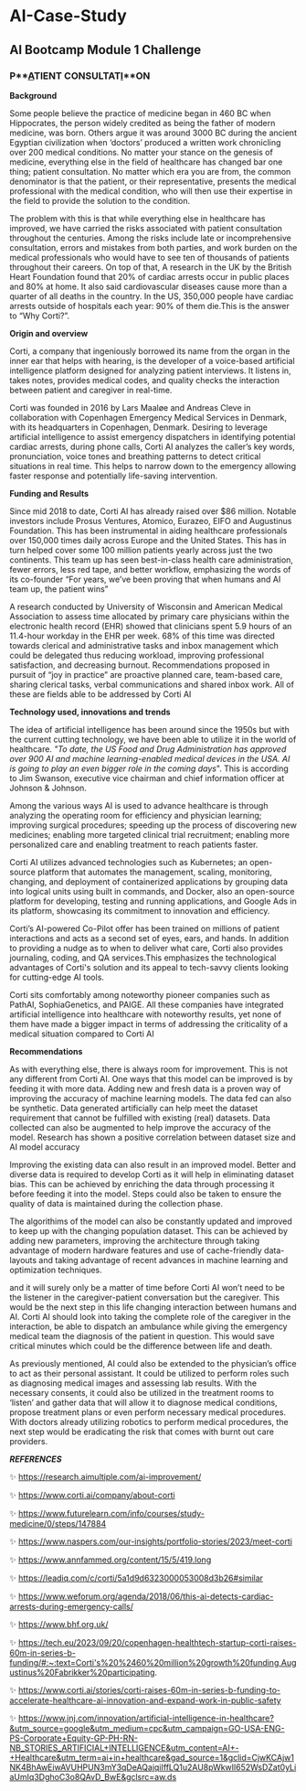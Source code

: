 # AI-Case-Study

## AI Bootcamp Module 1 Challenge

### P**<u>A</u>**TIENT CONSULTAT**<u>I</u>**ON



**Background**

Some people believe the practice of medicine began in 460 BC when Hippocrates, the person widely credited as being the father of modern medicine, was born. Others argue it was around 3000 BC during the ancient Egyptian civilization when ‘doctors’ produced a written work chronicling over 200 medical conditions. No matter your stance on the genesis of medicine, everything else in the field of healthcare  has changed bar one thing; patient consultation. No matter which era you are from, the common denominator is that the patient, or their representative, presents the medical professional with the medical condition, who will then use their expertise in the field to provide the solution to the condition.

The problem with this is that while everything else in healthcare has improved, we have carried the risks associated with patient consultation throughout the centuries. Among the risks include late or incomprehensive consultation, errors and mistakes from both parties, and work burden on the medical professionals who would have to see ten of thousands of patients throughout their careers. On top of that, A research in the UK by the British Heart Foundation found that 20% of cardiac arrests occur in public places and 80% at home. It also said cardiovascular diseases cause more than a quarter of all deaths in the country. In the US, 350,000 people have cardiac arrests outside of hospitals each year: 90% of them die.This is the answer to “Why Corti?”.



**Origin and overview**

Corti, a company that ingeniously borrowed its name from the organ in the inner ear that helps with hearing, is the developer of a voice-based artificial intelligence platform designed for analyzing patient interviews. It listens in, takes notes, provides medical codes, and quality checks the interaction between patient and caregiver in real-time. 

Corti was founded in 2016 by Lars Maaløe and Andreas Cleve in collaboration with Copenhagen Emergency Medical Services in Denmark, with its headquarters in Copenhagen, Denmark. Desiring to leverage artificial intelligence to assist emergency dispatchers in identifying potential cardiac arrests, during phone calls, Corti AI analyzes the caller’s key words, pronunciation, voice tones and breathing patterns to detect critical situations in real time. This helps to narrow down to the emergency allowing faster response and potentially life-saving intervention.



**Funding and Results**

Since mid 2018 to date, Corti AI has already raised over $86 million. Notable investors include Prosus Ventures, Atomico, Eurazeo, EIFO and Augustinus Foundation. This has been instrumental in aiding healthcare professionals over 150,000 times daily across Europe and the United States. This has in turn helped cover some 100 million patients yearly across just the two continents. This team up has seen best-in-class health care administration, fewer errors, less red tape, and better workflow, emphasizing the words of its co-founder “For years, we’ve been proving that when humans and AI team up, the patient wins”

A research conducted by University of Wisconsin and American Medical Association to assess time allocated by primary care physicians within the electronic health record (EHR) showed that clinicians spent 5.9 hours of an 11.4-hour workday in the EHR per week. 68% of this time was directed towards clerical and administrative tasks and inbox management which could be delegated thus reducing workload, improving professional satisfaction, and decreasing burnout. Recommendations proposed in pursuit of “joy in practice” are proactive planned care, team-based care, sharing clerical tasks, verbal communications and shared inbox work. All of these are fields able to be addressed by Corti AI



**Technology used, innovations and trends**

The idea of artificial intelligence has been around since the 1950s but with the current cutting technology, we have been able to utilize it in the world of healthcare. *"To date, the US Food and Drug Administration has approved over 900 AI and machine learning-enabled medical devices in the USA. AI is going to play an even bigger role in the coming days*". This is according to Jim Swanson, executive vice chairman and chief information officer at Johnson & Johnson.

Among the various ways AI is used to advance healthcare is through analyzing the operating room for efficiency and physician learning; improving surgical procedures; speeding up the process of discovering new medicines; enabling more targeted clinical trial recruitment; enabling more personalized care and enabling treatment to reach patients faster.

Corti AI utilizes advanced technologies such as Kubernetes; an open-source platform that automates the management, scaling, monitoring, changing, and deployment of containerized applications by grouping data into logical units using built in commands, and Docker, also an open-source platform for developing, testing and running applications, and Google Ads in its platform, showcasing its commitment to innovation and efficiency.

Corti’s AI-powered Co-Pilot offer has been trained on millions of patient interactions and acts as a second set of eyes, ears, and hands. In addition to providing a nudge as to when to deliver what care, Corti also provides journaling, coding, and QA services.This emphasizes the technological advantages of Corti's solution and its appeal to tech-savvy clients looking for cutting-edge AI tools. 

Corti sits comfortably among noteworthy pioneer companies such as PathAI, SophiaGenetics, and PAIGE. All these companies have integrated artificial intelligence into healthcare with noteworthy results, yet none of them have made a bigger impact in terms of addressing the criticality of a medical situation compared to Corti AI
 


**Recommendations**

As with everything else, there is always room for improvement. This is not any different from Corti AI. One ways that this model can be improved is by feeding it with more data. Adding new and fresh data is a proven way of improving the accuracy of machine learning models. The data fed can also be synthetic. Data generated artificially can help meet the dataset requirement that cannot be fulfilled with existing (real) datasets. Data collected can also be augmented to help improve the accuracy of the model. Research has shown a positive correlation between dataset size and AI model accuracy 

Improving the existing data can also result in an improved model. Better and diverse data is required to develop Corti as it will help in eliminating dataset bias. This can be achieved by enriching the data through processing it before feeding it into the model. Steps could also be taken to ensure the quality of data is maintained during the collection phase. 

The algorithims of the model can also be constantly updated and improved to keep up with the changing population dataset. This can be achieved by adding new parameters, improving the architecture through taking advantage of modern hardware features and use of cache-friendly data-layouts and taking advantage of recent advances in machine learning and optimization techniques.

 and it will surely only be a matter of time before Corti AI won’t need to be the listener in the caregiver-patient conversation but the caregiver. This would be the next step in this life changing interaction between humans and AI. Corti AI should look into taking the complete role of the caregiver in the interaction, be able to dispatch an ambulance while giving the emergency medical team the diagnosis of the patient in question. This would save critical minutes which could be the difference between life and death.

As previously mentioned, AI could also be extended to the physician’s office to act as their personal assistant. It could be utilized to perform roles such as diagnosing medical images and assessing lab results. With the necessary consents, it could also be utilized in the treatment rooms to ‘listen’ and gather data that will allow it to diagnose medical conditions, propose treatment plans or even perform necessary medical procedures. With doctors already utilizing robotics to perform medical procedures, the next step would be eradicating the risk that comes with burnt out care providers.


















**_REFERENCES_**




✨ https://research.aimultiple.com/ai-improvement/

✨ https://www.corti.ai/company/about-corti

✨ https://www.futurelearn.com/info/courses/study-medicine/0/steps/147884

✨ https://www.naspers.com/our-insights/portfolio-stories/2023/meet-corti

✨ https://www.annfammed.org/content/15/5/419.long

✨ https://leadiq.com/c/corti/5a1d9d6323000053008d3b26#similar

✨ https://www.weforum.org/agenda/2018/06/this-ai-detects-cardiac-arrests-during-emergency-calls/

✨ https://www.bhf.org.uk/

✨ https://tech.eu/2023/09/20/copenhagen-healthtech-startup-corti-raises-60m-in-series-b-funding/#:~:text=Corti's%20%2460%20million%20growth%20funding,Augustinus%20Fabrikker%20participating.

✨ https://www.corti.ai/stories/corti-raises-60m-in-series-b-funding-to-accelerate-healthcare-ai-innovation-and-expand-work-in-public-safety

✨ https://www.jnj.com/innovation/artificial-intelligence-in-healthcare?&utm_source=google&utm_medium=cpc&utm_campaign=GO-USA-ENG-PS-Corporate+Equity-GP-PH-RN-NB_STORIES_ARTIFICIAL+INTELLIGENCE&utm_content=AI+-+Healthcare&utm_term=ai+in+healthcare&gad_source=1&gclid=CjwKCAjw1NK4BhAwEiwAVUHPUN3mY3qDeAQajqiIffLQ1u2AU8pWkwIl652WsDZat0yLiaUmIq3DghoC3o8QAvD_BwE&gclsrc=aw.ds


